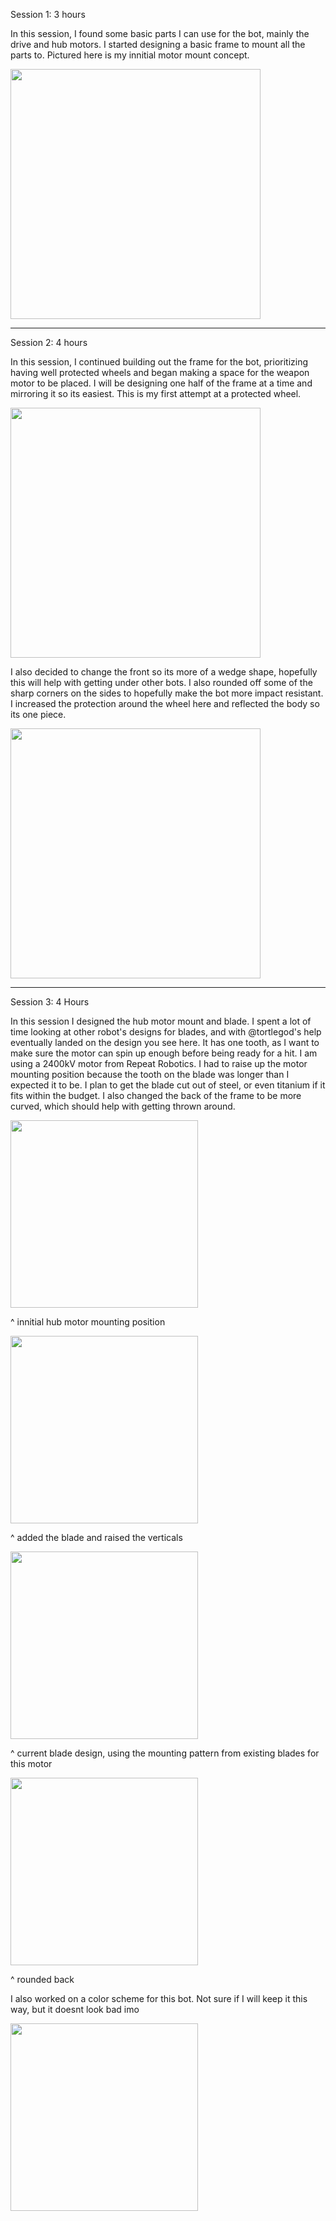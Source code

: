 Session 1: 3 hours 

In this session, I found some basic parts I can use for the bot, mainly the drive and hub motors. I started designing a basic frame to mount all the parts to. Pictured here is my innitial motor mount concept. 

<img src="https://github.com/user-attachments/assets/cef81466-e99b-436f-84a9-11f4e70343bd" width="400"/>

------------------------------------------------------

Session 2: 4 hours

In this session, I continued building out the frame for the bot, prioritizing having well protected wheels and began making a space for the weapon motor to be placed. I will be designing one half of the frame at a time and mirroring it so its easiest. This is my first attempt at a protected wheel.



<img src="https://github.com/user-attachments/assets/3287745b-82e0-470f-a462-248a99b571be" width="400"/>

I also decided to change the front so its more of a wedge shape, hopefully this will help with getting under other bots. I also rounded off some of the sharp corners on the sides to hopefully make the bot more impact resistant. I increased the protection around the wheel here and reflected the body so its one piece.

<img src="https://github.com/user-attachments/assets/12c9688b-8044-43b9-9c96-6ad03f3dc274" width="400"/>

------------------------------------------------------

Session 3: 4 Hours

In this session I designed the hub motor mount and blade. I spent a lot of time looking at other robot's designs for blades, and with @tortlegod's help eventually landed on the design you see here. It has one tooth, as I want to make sure the motor can spin up enough before being ready for a hit. I am using a 2400kV motor from Repeat Robotics. I had to raise up the motor mounting position because the tooth on the blade was longer than I expected it to be. I plan to get the blade cut out of steel, or even titanium if it fits within the budget. I also changed the back of the frame to be more curved, which should help with getting thrown around. 


<img src="https://github.com/user-attachments/assets/1fe81f57-738a-4748-a826-9bf202a1cffd" width="300"/>

^ innitial hub motor mounting position

<img src="https://github.com/user-attachments/assets/e6b259f2-e5d7-4ebf-ab21-e0eace23f2f2" width="300"/>

^ added the blade and raised the verticals

<img src="https://github.com/user-attachments/assets/e9d20c7f-9e0e-4e4a-9a62-c81e0c1df82a" width="300"/>

^ current blade design, using the mounting pattern from existing blades for this motor

<img src="https://github.com/user-attachments/assets/6a91abc8-39ea-412a-ac3f-fe1a54a2bc9e" width="300"/>

^ rounded back

I also worked on a color scheme for this bot. Not sure if I will keep it this way, but it doesnt look bad imo

<img src="https://github.com/user-attachments/assets/78b82942-e86e-412b-910e-e3bcb8110806" width="300"/>


